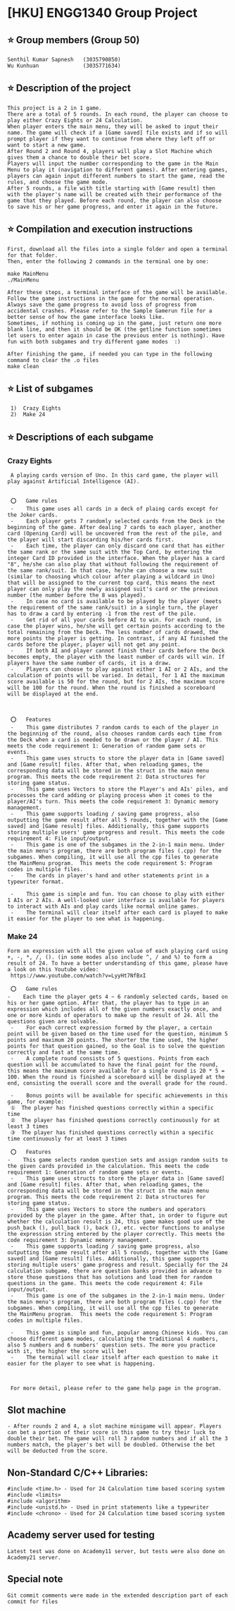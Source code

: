 #    [HKU]  ENGG1340 Group Project

##   ⭐️  Group members (Group 50)
    Senthil Kumar Sapnesh   (3035790850)
    Wu Kunhuan              (3035771634)



##   ⭐️  Description of the project
    This project is a 2 in 1 game.
    There are a total of 5 rounds. In each round, the player can choose to play either Crazy Eights or 24 Calculation.
    When player enters the main menu, they will be asked to input their name. The game will check if a [Game saved] file exists and if so will prompt player if they want to continue from where they left off or want to start a new game.
    After Round 2 and Round 4, players will play a Slot Machine which gives them a chance to double their bet score.
    Players will input the number corresponding to the game in the Main Menu to play it (navigation to different games). After entering games, players can again input different numbers to start the game, read the rules, and choose the game mode.
    After 5 rounds, a file with title starting with [Game result] then with the player's name will be created with their performance of the game that they played. Before each round, the player can also choose to save his or her game progress, and enter it again in the future.
  
## ⭐️ Compilation and execution instructions
   
    First, download all the files into a single folder and open a terminal for that folder. 
    Then, enter the following 2 commands in the terminal one by one: 

    make MainMenu
    ./MainMenu

    After these steps, a terminal interface of the game will be available. Follow the game instructions in the game for the normal operation. Always save the game progress to avoid loss of progress from accidental crashes. Please refer to the Sample Gamerun file for a better sense of how the game interface looks like. 
    Sometimes, if nothing is coming up in the game, just return one more blank line, and then it should be OK (the getline function sometimes let users to enter again in case the previous enter is nothing). Have fun with both subgames and try different game modes  :)
    
    After finishing the game, if needed you can type in the following command to clear the .o files
    make clean
    



##   ⭐️  List of subgames
     1)  Crazy Eights
     2)  Make 24



##   ⭐️  Descriptions of each subgame

###  Crazy Eights
     A playing cards version of Uno. In this card game, the player will play against Artificial Intelligence (AI).
     

     ⭕️   Game rules
     -    This game uses all cards in a deck of plaing cards except for the Joker cards.
     -    Each player gets 7 randomly selected cards from the Deck in the beginning of the game. After dealing 7 cards to each player, another card (Opening Card) will be uncovered from the rest of the pile, and the player will start discarding his/her cards first.
     -    Each time, the player can only discard one card that has either the same rank or the same suit with the Top Card, by entering the integer Card ID provided in the interface. When the player has a card "8", he/she can also play that without following the requirement of the same rank/suit. In that case, he/she can choose a new suit (similar to choosing which colour after playing a wildcard in Uno) that will be assigned to the current top card, this means the next player can only play the newly assigned suit's card or the previous number (the number before the 8 was played).
     -    In case no card is available to be played by the player (meets the requirement of the same rank/suit) in a single turn, the player has to draw a card by entering -1 from the rest of the pile.
     -    Get rid of all your cards before AI to win. For each round, in case the player wins, he/she will get certain points according to the total remaining from the Deck. The less number of cards drawed, the more points the player is getting. In contrast, if any AI finished the cards before the player, player will not get any point.
     -    If both AI and player cannot finish their cards before the Deck becomes empty, the player with the least number of cards will win. If players have the same number of cards, it is a draw.
     -    Players can choose to play against either 1 AI or 2 AIs, and the calculation of points will be varied. In detail, for 1 AI the maximum score available is 50 for the round, but for 2 AIs, the maximum score will be 100 for the round. When the round is finished a scoreboard will be displayed at the end. 



     ⭕️   Features
     -    This game distributes 7 random cards to each of the player in the beginning of the round, also chooses random cards each time from the Deck when a card is needed to be drawn or the player / AI. This meets the code requirement 1: Generation of random game sets or events. 
     -    This game uses structs to store the player data in [Game saved] and [Game result] files. After that, when reloading games, the corresponding data will be stored in the struct in the main menu program. This meets the code requirement 2: Data structures for storing game status. 
     -    This game uses Vectors to store the Player's and AIs' piles, and processes the card adding or playing process when it comes to the player/AI's turn. This meets the code requirement 3: Dynamic memory management. 
     -    This game supports loading / saving game progress, also outputting the game result after all 5 rounds, together with the [Game saved] and [Game result] files. Additionally, this game supports storing multiple users' game progress and result. This meets the code requirement 4: File input/output. 
     -    This game is one of the subgames in the 2-in-1 main menu. Under the main menu's program, there are both program files (.cpp) for the subgames. When compiling, it will use all the cpp files to generate the MainMenu program.  This meets the code requirement 5: Program codes in multiple files. 
     -    The cards in player's hand and other statements print in a typewriter format.

     -    This game is simple and fun. You can choose to play with either 1 AIs or 2 AIs. A well-looked user interface is available for players to interact with AIs and play cards like normal online games.
     -    The terminal will clear itself after each card is played to make it easier for the player to see what is happening.
     






###  Make 24
    Form an expression with all the given value of each playing card using +, -, *, /, (). (in some modes also include ^, / and %) to form a result of 24. To have a better understanding of this game, please have a look on this Youtube video:
     https://www.youtube.com/watch?v=LyyHt7NfBxI

     ⭕️   Game rules
    -    Each time the player gets 4 ~ 6 randomly selected cards, based on his or her game option. After that, the player has to type in an expression which includes all of the given numbers exactly once, and one or more kinds of operators to make up the result of 24. All the questions given are solvable.
     -    For each correct expression formed by the player, a certain point will be given based on the time used for the question, minimum 5 points and maximum 20 points. The shorter the time used, the higher points for that question gained, so the Goal is to solve the question correctly and fast at the same time.
     -    A complete round consists of 5 questions. Points from each question will be accumulated to have the final point for the round, this means the maximum score available for a single round is 20 * 5 = 100. When the round is finished a scoreboard will be displayed at the end, consisting the overall score and the overall grade for the round. 

     -    Bonus points will be available for specific achievements in this game, for example:
     ①  The player has finished questions correctly within a specific time
     ②  The player has finished questions correctly continuously for at least 3 times
     ③  The player has finished questions correctly within a specific time continuously for at least 3 times

     ⭕️   Features
    -    This game selects random question sets and assign random suits to the given cards provided in the calculation. This meets the code requirement 1: Generation of random game sets or events. 
     -    This game uses structs to store the player data in [Game saved] and [Game result] files. After that, when reloading games, the corresponding data will be stored in the struct in the main menu program. This meets the code requirement 2: Data structures for storing game status. 
     -    This game uses Vectors to store the numbers and operators provided by the player in the game. After that, in order to figure out whether the calculation result is 24, this game makes good use of the push_back (), pull_back (), back (), etc. vector functions to analyse the expression string entered by the player correctly. This meets the code requirement 3: Dynamic memory management. 
     -    This game supports loading / saving game progress, also outputting the game result after all 5 rounds, together with the [Game saved] and [Game result] files. Additionally, this game supports storing multiple users' game progress and result. Specially for the 24 calculation subgame, there are question banks provided in advance to store those questions that has solutions and load them for random questions in the game. This meets the code requirement 4: File input/output. 
     -    This game is one of the subgames in the 2-in-1 main menu. Under the main menu's program, there are both program files (.cpp) for the subgames. When compiling, it will use all the cpp files to generate the MainMenu program.  This meets the code requirement 5: Program codes in multiple files. 

     -    This game is simple and fun, popular among Chinese kids. You can choose different game modes, calculating the traditional 4 numbers, also 5 numbers and 6 numbers' question sets. The more you practice with it, the higher the score will be! 
     -    The terminal will clear itself after each question to make it easier for the player to see what is happening.



     For more detail, please refer to the game help page in the program. 

## Slot machine
    - After rounds 2 and 4, a slot machine minigame will appear. Players can bet a portion of their score in this game to try their luck to double their bet. The game will roll 3 random numbers and if all the 3 numbers match, the player's bet will be doubled. Otherwise the bet will be deducted from the score. 
    
    
    
## Non-Standard C/C++ Libraries:
    #include <time.h> - Used for 24 Calculation time based scoring system
    #include <limits>
    #include <algorithm>
    #include <unistd.h> - Used in print statements like a typewriter
    #include <chrono> - Used for 24 Calculation time based scoring system
## Academy server used for testing
    Latest test was done on Academy11 server, but tests were also done on Academy21 server.
   
## Special note
    Git commit comments were made in the extended description part of each commit for files
